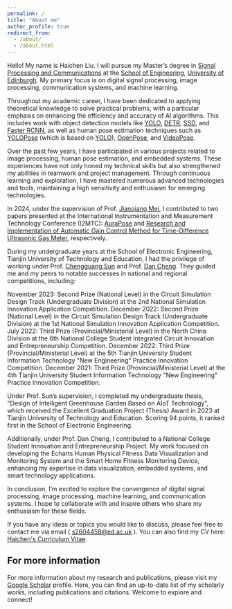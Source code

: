 ```yaml
---
permalink: /
title: "About me"
author_profile: true
redirect_from: 
  - /about/
  - /about.html
---
```


Hello! My name is Haichen Liu. I will pursue my Master’s degree in [Signal Processing and Communications](https://postgraduate.degrees.ed.ac.uk/?r=site/view&id=20) at the [School of Engineering](https://eng.ed.ac.uk/), [University of Edinburgh](https://www.ed.ac.uk/). My primary focus is on digital signal processing, image processing, communication systems, and machine learning.

Throughout my academic career, I have been dedicated to applying theoretical knowledge to solve practical problems, with a particular emphasis on enhancing the efficiency and accuracy of AI algorithms. This includes work with object detection models like [YOLO](https://github.com/ultralytics/ultralytics), [DETR](https://github.com/facebookresearch/detr), [SSD](https://github.com/amdegroot/ssd.pytorch), and [Faster RCNN](https://github.com/jwyang/faster-rcnn.pytorch), as well as human pose estimation techniques such as [YOLOPose](https://arxiv.org/abs/2204.06806) (which is based on [YOLO](https://github.com/ultralytics/ultralytics)), [OpenPose](https://github.com/CMU-Perceptual-Computing-Lab/openpose), and [VideoPose](https://github.com/facebookresearch/VideoPose3D).

Over the past few years, I have participated in various projects related to image processing, human pose estimation, and embedded systems. These experiences have not only honed my technical skills but also strengthened my abilities in teamwork and project management. Through continuous learning and exploration, I have mastered numerous advanced technologies and tools, maintaining a high sensitivity and enthusiasm for emerging technologies.

In 2024, under the supervision of Prof. [Jianqiang Mei](https://dianzi.tute.edu.cn/info/1291/25232.htm), I contributed to two papers presented at the International Instrumentation and Measurement Technology Conference (I2MTC): [AuraPose](https://ieeexplore.ieee.org/document/10561032) and
[Research and Implementation of Automatic Gain Control Method for Time-Difference Ultrasonic Gas Meter](https://ieeexplore.ieee.org/document/10561236), respectively.


During my undergraduate years at the School of Electronic Engineering, Tianjin University of Technology and Education, I had the privilege of working under Prof. [Chengguang Sun](https://dianzi.tute.edu.cn/info/1291/25242.htm) and Prof. [Dan Cheng](https://dianzi.tute.edu.cn/info/1291/25162.htm). They guided me and my peers to notable successes in national and regional competitions, including:

November 2023: Second Prize (National Level) in the Circuit Simulation Design Track (Undergraduate Division) at the 2nd National Simulation Innovation Application Competition.
December 2022: Second Prize (National Level) in the Circuit Simulation Design Track (Undergraduate Division) at the 1st National Simulation Innovation Application Competition.
July 2022: Third Prize (Provincial/Ministerial Level) in the North China Division at the 6th National College Student Integrated Circuit Innovation and Entrepreneurship Competition.
December 2022: Third Prize (Provincial/Ministerial Level) at the 5th Tianjin University Student Information Technology "New Engineering" Practice Innovation Competition.
December 2021: Third Prize (Provincial/Ministerial Level) at the 4th Tianjin University Student Information Technology "New Engineering" Practice Innovation Competition.

Under Prof. Sun’s supervision, I completed my undergraduate thesis, "Design of Intelligent Greenhouse Garden Based on AIoT Technology", which received the Excellent Graduation Project (Thesis) Award in 2023 at Tianjin University of Technology and Education. Scoring 94 points, it ranked first in the School of Electronic Engineering.

Additionally, under Prof. Dan Cheng, I contributed to a National College Student Innovation and Entrepreneurship Project. My work focused on developing the Echarts Human Physical Fitness Data Visualization and Monitoring System and the Smart Home Fitness Monitoring Device, enhancing my expertise in data visualization, embedded systems, and smart technology applications.

In conclusion, I’m excited to explore the convergence of digital signal processing, image processing, machine learning, and communication systems. I hope to collaborate with and inspire others who share my enthusiasm for these fields.

If you have any ideas or topics you would like to discuss, please feel free to contact me via email ( s2604458@ed.ac.uk ). You can also find my CV here: [Haichen's Curriculum Vitae](assets/HaichenLiuCV2.pdf).

For more information
------
For more information about my research and publications, please visit my [Google Scholar](https://scholar.google.com/citations?hl=en&user=wv4jqDEAAAAJ) profile. Here, you can find an up-to-date list of my scholarly works, including publications and citations. Welcome to explore and connect!
